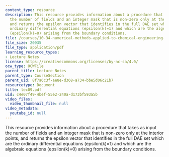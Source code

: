 ```yaml
---
content_type: resource
description: This resource provides information about a procedure that takes as input
  the number of fields and an integer mask that is non-zero only at the interior points,
  and returns the epsilon vector that identifies in the full DAE set which are the
  ordinary differential equations (epsilon(k)=1) and which are the algebraic equations
  (epsilon(k)=0) arising from the boundary conditions.
file: /courses/10-34-numerical-methods-applied-to-chemical-engineering-fall-2005/c4e07f494bef55e2240ad173bf593a5b_lec09.pdf
file_size: 20935
file_type: application/pdf
learning_resource_types:
- Lecture Notes
license: https://creativecommons.org/licenses/by-nc-sa/4.0/
ocw_type: OCWFile
parent_title: Lecture Notes
parent_type: CourseSection
parent_uid: 8f7a6c3f-ae8e-d368-a734-bbe5d06c21b7
resourcetype: Document
title: lec09.pdf
uid: c4e07f49-4bef-55e2-240a-d173bf593a5b
video_files:
  video_thumbnail_file: null
video_metadata:
  youtube_id: null
---
```

This resource provides information about a procedure that takes as input the number of fields and an integer mask that is non-zero only at the interior points, and returns the epsilon vector that identifies in the full DAE set which are the ordinary differential equations (epsilon(k)=1) and which are the algebraic equations (epsilon(k)=0) arising from the boundary conditions.